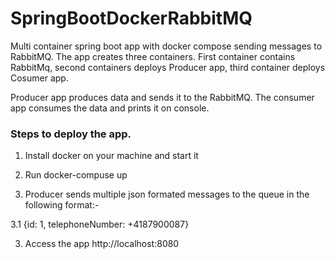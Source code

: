 # SpringBootDockerRabbitMQ
Multi container spring boot app with docker compose sending messages to RabbitMQ. The app creates three containers. First container
contains RabbitMq, second containers deploys Producer app, third container deploys Cosumer app.

Producer app produces data and sends it to the RabbitMQ. The consumer app consumes the data and prints it on console.

### Steps to deploy the app.

1. Install docker on your machine and start it

2. Run docker-compuse up

3. Producer sends multiple json formated messages to the queue in the following format:-

3.1 {id: 1, telephoneNumber: +4187900087}


3. Access the app http://localhost:8080


